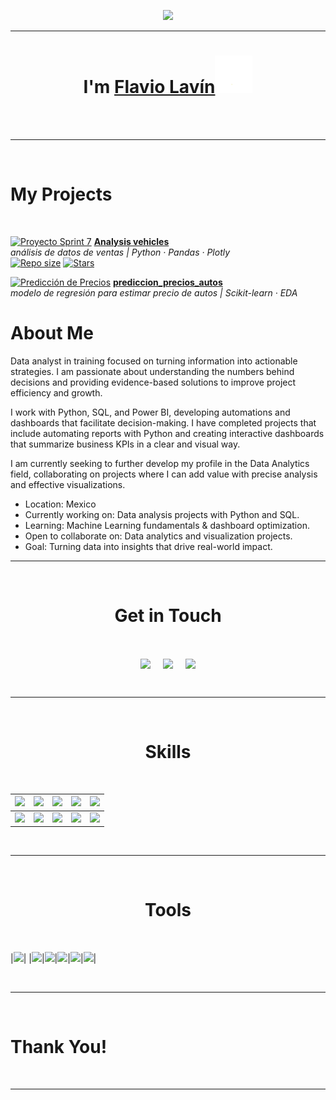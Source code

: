 <p align="center">
  <img src="https://miro.medium.com/max/2048/1*OohqW5DGh9CQS4hLY5FXzA.png" height="230"/>
</p>
<hr>
<h1 align="center">I'm <a href="https://github.com/Aryagm">Flavio Lavín<a><img src="https://github.com/Kathryn-Jie/Kathryn-Jie/blob/main/wave.gif" width="60px"/></h1>
<Br>

<Br>
<hr>
<Br>
<h1> My Projects </h1>
<Br>
  
<!-- Proyecto 1 -->
[![Proyecto Sprint 7](https://raw.githubusercontent.com/flavioelavin-coder/flavioelavin-coder/main/assets/cars_analysis.preview.png)](https://github.com/flavioelavin-coder/Proyecto-Sprint-7)
**[Analysis vehicles]((https://github.com/flavioelavin-coder/analisis_vehiculos.git))**  
_análisis de datos de ventas | Python · Pandas · Plotly_  
[![Repo size](https://img.shields.io/github/repo-size/flavioelavin-coder/Proyecto-Sprint-7)](https://github.com/flavioelavin-coder/Proyecto-Sprint-7) [![Stars](https://img.shields.io/github/stars/flavioelavin-coder/Proyecto-Sprint-7?style=social)](https://github.com/flavioelavin-coder/Proyecto-Sprint-7)

[![Predicción de Precios](https://raw.githubusercontent.com/flavioelavin-coder/flavioelavin-coder/main/assets/prediccion_precios_preview.png)](https://github.com/flavioelavin-coder/prediccion_precios_autos)
**[prediccion_precios_autos](https://github.com/flavioelavin-coder/prediccion_precios_autos)**  
_modelo de regresión para estimar precio de autos | Scikit-learn · EDA_



<h1>About Me </h1>

Data analyst in training focused on turning information into actionable strategies. I am passionate about understanding the numbers behind decisions and providing evidence-based solutions to improve project efficiency and growth.

I work with Python, SQL, and Power BI, developing automations and dashboards that facilitate decision-making. I have completed projects that include automating reports with Python and creating interactive dashboards that summarize business KPIs in a clear and visual way.

I am currently seeking to further develop my profile in the Data Analytics field, collaborating on projects where I can add value with precise analysis and effective visualizations.
  
- Location: Mexico
- Currently working on: Data analysis projects with Python and SQL.
- Learning: Machine Learning fundamentals & dashboard optimization.
- Open to collaborate on: Data analytics and visualization projects.
- Goal: Turning data into insights that drive real-world impact.
  
<hr>
<Br>
<h1 align="center">Get in Touch</h1>
<Br>
<p align="center">
<a href="https://www.linkedin.com/in/flavio-lavín" target="blank"><img align="center" src="https://img.shields.io/badge/Flavio Lavín-0077B5?style=for-the-badge&logo=linkedin&logoColor=white" /></a> &nbsp;&nbsp;&nbsp;  <a href="mailto:flavioe.lavin@gmail.com" target="blank"><img align="center" src="https://img.shields.io/badge/flavioe.lavin@gmail.com-D14836?style=for-the-badge&logo=gmail&logoColor=white" /></a>    &nbsp;&nbsp;&nbsp;       <a href="https://www.github.com/flavioelavin-coder" target="blank"><img align="center" src="https://img.shields.io/badge/Flaviolavin-100000?style=for-the-badge&logo=github&logoColor=white" /></a>
</p>
  
<Br>
<hr>
<Br>
<h1 align="center">Skills</h1>
<Br>
  
|![](https://img.shields.io/badge/Machine%20Learning-brightgreen?style=for-the-badge)|![](https://img.shields.io/badge/ML-Supervized%20Learning-brightgreen?style=for-the-badge)|![](https://img.shields.io/badge/ML-Unsupervized%20Learning-brightgreen?style=for-the-badge)|![](https://img.shields.io/badge/Web%20Scraping-red?style=for-the-badge)|![](https://img.shields.io/badge/Dashboards-red?style=for-the-badge)|
|---|---|---|---|---|
|![](https://img.shields.io/badge/Data%20Science-blue?style=for-the-badge)|![](https://img.shields.io/badge/DS-Data%20Cleaning-blue?style=for-the-badge)|![](https://img.shields.io/badge/DS-Data%20Analysis-blue?style=for-the-badge)|![](https://img.shields.io/badge/DS-Data%20Visualization-blue?style=for-the-badge)|![](https://img.shields.io/badge/And%20More!-yellow?style=for-the-badge)|
  
  
<Br>
<hr>
<Br>
<h1 align="center">Tools</h1>
<Br>
 
|![](https://img.shields.io/badge/Jupyter-F37626.svg?&style=for-the-badge&logo=Jupyter&logoColor=white)|
|![](https://img.shields.io/badge/conda-342B029.svg?&style=for-the-badge&logo=anaconda&logoColor=white)|![](https://img.shields.io/badge/Pandas-2C2D72?style=for-the-badge&logo=pandas&logoColor=white)|![](https://img.shields.io/badge/Numpy-777BB4?style=for-the-badge&logo=numpy&logoColor=white)|![](https://img.shields.io/badge/Plotly-239120?style=for-the-badge&logo=plotly&logoColor=white)|![](https://img.shields.io/badge/And%20More!-yellow?style=for-the-badge)|
  
  
  
<Br>
<hr>
<Br>
<h1>Thank You! </h1>
<Br>

------

